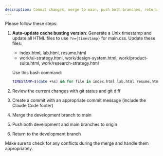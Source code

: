 ```yaml
---
description: Commit changes, merge to main, push both branches, return to dev
---
```


Please follow these steps:

1. **Auto-update cache busting version**: Generate a Unix timestamp and update all HTML files to use `?v={timestamp}` for main.css. Update these files:
   - index.html, lab.html, resume.html
   - work/ai-strategy.html, work/design-system.html, work/product-suite.html, work/research-strategy.html

   Use this bash command:
   ```bash
   TIMESTAMP=$(date +%s) && for file in index.html lab.html resume.html work/ai-strategy.html work/design-system.html work/product-suite.html work/research-strategy.html; do sed -i '' "s|main\.css?v=[0-9]*\"|main.css?v=$TIMESTAMP\"|g" "$file"; done && echo "Cache version updated to: $TIMESTAMP"
   ```

2. Review the current changes with git status and git diff
3. Create a commit with an appropriate commit message (include the Claude Code footer)
4. Merge the development branch to main
5. Push both development and main branches to origin
6. Return to the development branch

Make sure to check for any conflicts during the merge and handle them appropriately.